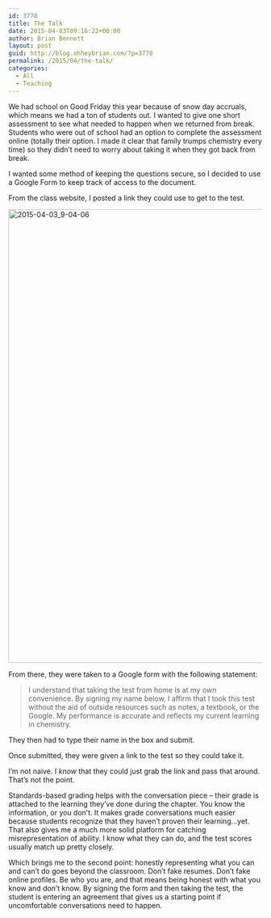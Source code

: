 ```yaml
---
id: 3778
title: The Talk
date: 2015-04-03T09:16:22+00:00
author: Brian Bennett
layout: post
guid: http://blog.ohheybrian.com/?p=3778
permalink: /2015/04/the-talk/
categories:
  - All
  - Teaching
---
```

We had school on Good Friday this year because of snow day accruals, which means we had a ton of students out. I wanted to give one short assessment to see what needed to happen when we returned from break. Students who were out of school had an option to complete the assessment online (totally their option. I made it clear that family trumps chemistry every time) so they didn&#8217;t need to worry about taking it when they got back from break.

I wanted some method of keeping the questions secure, so I decided to use a Google Form to keep track of access to the document.

From the class website, I posted a link they could use to get to the test.

<img src="http://blog.ohheybrian.com/wp-content/uploads/2015/04/2015-04-03_9-04-06.png" alt="2015-04-03_9-04-06" width="976" height="899" class="aligncenter size-full wp-image-3779" srcset="https://blog.ohheybrian.com/wp-content/uploads/2015/04/2015-04-03_9-04-06.png 976w, https://blog.ohheybrian.com/wp-content/uploads/2015/04/2015-04-03_9-04-06-300x276.png 300w" sizes="(max-width: 976px) 100vw, 976px" />

From there, they were taken to a Google form with the following statement:

> I understand that taking the test from home is at my own convenience. By signing my name below, I affirm that I took this test without the aid of outside resources such as notes, a textbook, or the Google. My performance is accurate and reflects my current learning in chemistry. 

They then had to type their name in the box and submit.

Once submitted, they were given a link to the test so they could take it.

I&#8217;m not naive. I _know_ that they could just grab the link and pass that around. That&#8217;s not the point.

Standards-based grading helps with the conversation piece &#8211; their grade is attached to the learning they&#8217;ve done during the chapter. You know the information, or you don&#8217;t. It makes grade conversations much easier because students recognize that they haven&#8217;t proven their learning&#8230;yet. That also gives me a much more solid platform for catching misrepresentation of ability. I know what they can do, and the test scores usually match up pretty closely.

Which brings me to the second point: honestly representing what you can and can&#8217;t do goes beyond the classroom. Don&#8217;t fake resumes. Don&#8217;t fake online profiles. Be who you are, and that means being honest with what you know and don&#8217;t know. By signing the form and then taking the test, the student is entering an agreement that gives us a starting point if uncomfortable conversations need to happen.